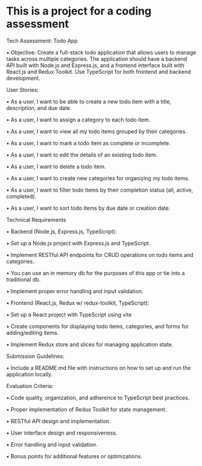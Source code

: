 # This is a project for a coding assessment

Tech Assessment: Todo App

• Objective: Create a full-stack todo application that allows users to manage tasks across multiple categories. The application should have a backend API built with Node.js and Express.js, and a frontend interface built with React.js and Redux Toolkit. Use TypeScript for both frontend and backend development.

User Stories:

• As a user, I want to be able to create a new todo item with a title, description, and due date.

• As a user, I want to assign a category to each todo item.

• As a user, I want to view all my todo items grouped by their categories.

• As a user, I want to mark a todo item as complete or incomplete.

• As a user, I want to edit the details of an existing todo item.

• As a user, I want to delete a todo item.

• As a user, I want to create new categories for organizing my todo items.

• As a user, I want to filter todo items by their completion status (all, active, completed).

• As a user, I want to sort todo items by due date or creation date.

Technical Requirements

• Backend (Node.js, Express.js, TypeScript):

• Set up a Node.js project with Express.js and TypeScript.

• Implement RESTful API endpoints for CRUD operations on todo items and categories.

• You can use an in memory db for the purposes of this app or tie into a traditional db.

• Implement proper error handling and input validation.

• Frontend (React.js, Redux w/ redux-toolkit, TypeScript):

• Set up a React project with TypeScript using vite

• Create components for displaying todo items, categories, and forms for adding/editing items.

• Implement Redux store and slices for managing application state.

Submission Guidelines:

• Include a README.md file with instructions on how to set up and run the application locally.

Evaluation Criteria:

• Code quality, organization, and adherence to TypeScript best practices.

• Proper implementation of Redux Toolkit for state management.

• RESTful API design and implementation.

• User interface design and responsiveness.

• Error handling and input validation.

• Bonus points for additional features or optimizations.
